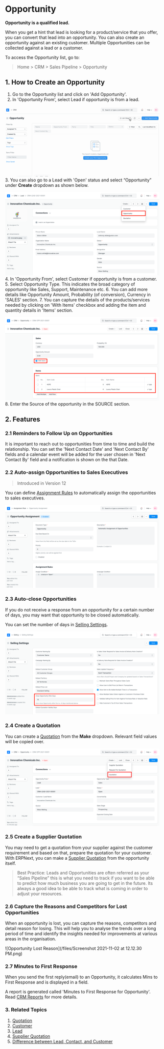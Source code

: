 
# Opportunity



**Opportunity is a qualified lead.**


When you get a hint that lead is looking for a product/service that you offer, you can convert that lead into an opportunity. You can also create an opportunity against an existing customer. Multiple Opportunities can be collected against a lead or a customer.


To access the Opportunity list, go to:



> 
> Home > CRM > Sales Pipeline > Opportunity
> 
> 
> 


## 1. How to Create an Opportunity


1. Go to the Opportunity list and click on 'Add Opportunity'.
2. In 'Opportunity From', select Lead if opportunity is from a lead.


![Creating New Opportunity](/files/creating-opportunity.gif)
3. You can also go to a Lead with 'Open' status and select “Opportunity” under **Create** dropdown as shown below.


![Create Opportunity From Lead](/files/lead-to-opportunity.png)
4. In 'Opportunity From', select Customer if opportunity is from a customer.
5. Select Opportunity Type. This indicates the broad category of opportunity like Sales, Support, Maintenance etc.
6. You can add more details like Opportunity Amount, Probability (of conversion), Currency in 'SALES' section.
7. You can capture the details of the products/services needed by clicking on 'With Items' checkbox and adding the item and quantity details in 'Items' section.


![Item Details in Opportunity](/files/item-details-in-opportunity.png)
8. Enter the Source of the opportunity in the SOURCE section.


## 2. Features


### 2.1 Reminders to Follow Up on Opportunities


It is important to reach out to opportunities from time to time and build the relationship. You can set the 'Next Contact Date' and 'Next Contact By' fields and a calendar event will be added for the user chosen in 'Next Contact By' field and a notification is shown on the that Date.


### 2.2 Auto-assign Opportunities to Sales Executives



> 
> Introduced in Version 12
> 
> 
> 


You can define [Assignment Rules](/docs/en/automation/assignment-rule) to automatically assign the opportunities to sales executives.


![Opportunity Assignment](/files/opportunity-assignment-rule.png)


### 2.3 Auto-close Opportunities


If you do not receive a response from an opportunity for a certain number of days, you may want that opportunity to be closed automatically.


You can set the number of days in [Selling Settings](/docs/en/selling/selling-settings).


![Auto Close Opportunities](/files/auto-close-opportunities.png)


### 2.4 Create a Quotation


You can create a [Quotation](/docs/en/selling/quotation) from the **Make** dropdown. Relevant field values will be copied over.


![Create Quotation From Opportunity](/files/create-quotation-from-opportunity.png)


### 2.5 Create a Supplier Quotation


You may need to get a quotation from your supplier against the customer requirement and based on that, prepare the quotation for your customer. With ERPNext, you can make a [Supplier Quotation](/docs/en/buying/supplier-quotation) from the opportunity itself.



> 
> Best Practice: Leads and Opportunities are often referred as your “Sales
>  Pipeline” this is what you need to track if you want to be able to predict how
>  much business you are going to get in the future. Its always a good idea to be
>  able to track what is coming in order to adjust your resources.
> 
> 
> 


### 2.6 Capture the Reasons and Competitors for Lost Opportunities


When an opportunity is lost, you can capture the reasons, competitors and detail reason for losing. This will help you to analyse the trends over a long period of time and identify the insights needed for improvements at various areas in the organisation.


![Opportunity Lost Reason](/files/Screenshot 2021-11-02 at 12.12.30 PM.png)


### 2.7 Minutes to First Response


When you send the first reply(email) to an Opportunity, it calculates Mins to First Response and is displayed in a field.


A report is generated called 'Minutes to First Response for Opportunity'. Read [CRM Reports](/docs/en/CRM/crm_reports) for more details.


### 3. Related Topics


1. [Quotation](/docs/en/selling/quotation.html)
2. [Customer](/docs/en/CRM/customer)
3. [Lead](/docs/en/CRM/lead)
4. [Supplier Quotation](/docs/en/buying/supplier-quotation)
5. [Difference between Lead, Contact, and Customer](/docs/en/CRM/articles/difference_between_lead_contact_and_customer)





